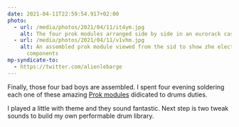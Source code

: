 ```yaml
---
date: 2021-04-11T22:59:54.917+02:00
photo:
  - url: /media/photos/2021/04/11/it4ym.jpg
    alt: The four prok modules arranged side by side in an eurorack case.
  - url: /media/photos/2021/04/11/v1vhm.jpg
    alt: An assembled prok module viewed from the sid to show zhe electronic
      components
mp-syndicate-to:
  - https://twitter.com/alienlebarge
---
```

Finally, those four bad boys are assembled. I spent four evening soldering each one of these amazing [Prok modules](https://www.thonk.co.uk/product-category/manufacturer/prok-modular/prok-drums/) didicated to drums duties.

I played a little with theme and they sound fantastic. Next step is two tweak sounds to build my own performable drum library.

